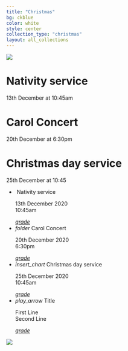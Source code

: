 ```yaml
---
title: "Christmas"
bg: ckblue
color: white
style: center
collection_type: "christmas"
layout: all_collections
---
```


<div class="hero-image-max">
  <img src="{{ 'img/christmas/happy_xmas.jpg' | relative_url }}">
</div>

# Nativity service
13th December at 10:45am

# Carol Concert
20th December at 6:30pm

# Christmas day service
25th December at 10:45


<ul class="collection">
    <li class="collection-item avatar">
      <img src="images/yuna.jpg" alt="" class="circle">
      <span class="title">Nativity service</span>
      <p>13th December 2020 <br>
         10:45am
      </p>
      <a href="#!" class="secondary-content"><i class="material-icons">grade</i></a>
    </li>
    <li class="collection-item avatar">
      <i class="material-icons circle">folder</i>
      <span class="title">Carol Concert</span>
      <p>20th December 2020 <br>
         6:30pm
      </p>
      <a href="#!" class="secondary-content"><i class="material-icons">grade</i></a>
    </li>
    <li class="collection-item avatar">
      <i class="material-icons circle green">insert_chart</i>
      <span class="title">Christmas day service</span>
      <p>25th December 2020 <br>
         10:45am
      </p>
      <a href="#!" class="secondary-content"><i class="material-icons">grade</i></a>
    </li>
    <li class="collection-item avatar">
      <i class="material-icons circle red">play_arrow</i>
      <span class="title">Title</span>
      <p>First Line <br>
         Second Line
      </p>
      <a href="#!" class="secondary-content"><i class="material-icons">grade</i></a>
    </li>
  </ul>

<div class="hero-image">
  <img src="{{ 'img/christmas/xmas_city.jpg' | relative_url }}">
</div>

